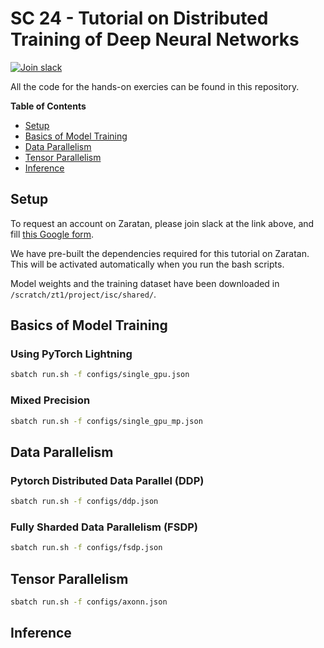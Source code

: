 # SC 24 - Tutorial on Distributed Training of Deep Neural Networks

[![Join slack](https://img.shields.io/badge/slack-axonn--users-blue)](https://join.slack.com/t/axonn-users/shared_invite/zt-2itbahk29-_Ig1JasFxnuVyfMtcC4GnA)

All the code for the hands-on exercies can be found in this repository. 

**Table of Contents**

* [Setup](#setup)
* [Basics of Model Training](#basics-of-model-training)
* [Data Parallelism](#data-parallelism)
* [Tensor Parallelism](#tensor-parallelism)
* [Inference](#inference)

## Setup 

To request an account on Zaratan, please join slack at the link above, and fill [this Google form]().

We have pre-built the dependencies required for this tutorial on Zaratan. This
will be activated automatically when you run the bash scripts.

Model weights and the training dataset have 
been downloaded in `/scratch/zt1/project/isc/shared/`.

## Basics of Model Training

### Using PyTorch Lightning

```bash
sbatch run.sh -f configs/single_gpu.json
```

### Mixed Precision

```bash
sbatch run.sh -f configs/single_gpu_mp.json
```


## Data Parallelism

### Pytorch Distributed Data Parallel (DDP)

```bash
sbatch run.sh -f configs/ddp.json
```

### Fully Sharded Data Parallelism (FSDP)


```bash
sbatch run.sh -f configs/fsdp.json
```

## Tensor Parallelism

```bash
sbatch run.sh -f configs/axonn.json
```

## Inference

```bash
```
